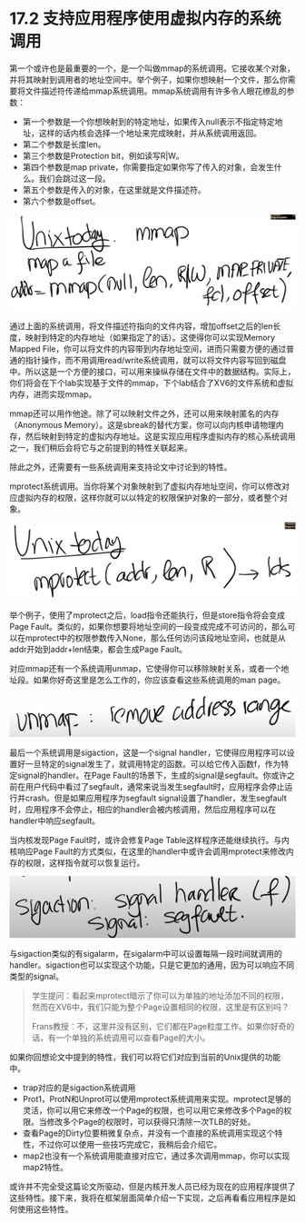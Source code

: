 # 17.2 支持应用程序使用虚拟内存的系统调用

第一个或许也是最重要的一个，是一个叫做mmap的系统调用。它接收某个对象，并将其映射到调用者的地址空间中。举个例子，如果你想映射一个文件，那么你需要将文件描述符传递给mmap系统调用。mmap系统调用有许多令人眼花缭乱的参数：

* 第一个参数是一个你想映射到的特定地址，如果传入null表示不指定特定地址，这样的话内核会选择一个地址来完成映射，并从系统调用返回。
* 第二个参数是长度len。
* 第三个参数是Protection bit，例如读写R\|W。
* 第四个参数是map private，你需要指定如果你写了传入的对象，会发生什么。我们会跳过这一段。
* 第五个参数是传入的对象，在这里就是文件描述符。
* 第六个参数是offset。

![](../.gitbook/assets/image%20%28753%29.png)

通过上面的系统调用，将文件描述符指向的文件内容，增加offset之后的len长度，映射到特定的内存地址（如果指定了的话）。这使得你可以实现Memory Mapped File，你可以将文件的内容带到内存地址空间，进而只需要方便的通过普通的指针操作，而不用调用read/write系统调用，就可以将文件内容写回到磁盘中。所以这是一个方便的接口，可以用来操纵存储在文件中的数据结构。实际上，你们将会在下个lab实现基于文件的mmap，下个lab结合了XV6的文件系统和虚拟内存，进而实现mmap。

mmap还可以用作他途。除了可以映射文件之外，还可以用来映射匿名的内存（Anonymous Memory）。这是sbreak的替代方案，你可以向内核申请物理内存，然后映射到特定的虚拟内存地址。这是实现应用程序虚拟内存的核心系统调用之一，我们稍后会将它与之前提到的特性关联起来。

除此之外，还需要有一些系统调用来支持论文中讨论到的特性。

mprotect系统调用。当你将某个对象映射到了虚拟内存地址空间，你可以修改对应虚拟内存的权限，这样你就可以以特定的权限保护对象的一部分，或者整个对象。

![](../.gitbook/assets/image%20%28751%29.png)

举个例子，使用了mprotect之后，load指令还能执行，但是store指令将会变成Page Fault。类似的，如果你想要将地址空间的一段变成完成不可访问的，那么可以在mprotect中的权限参数传入None，那么任何访问该段地址空间，也就是从addr开始到addr+len结束，都会生成Page Fault。

对应mmap还有一个系统调用unmap，它使得你可以移除映射关系，或者一个地址段。如果你好奇这里是怎么工作的，你应该查看这些系统调用的man page。

![](../.gitbook/assets/image%20%28763%29.png)

最后一个系统调用是sigaction，这是一个signal handler，它使得应用程序可以设置好一旦特定的signal发生了，就调用特定的函数。可以给它传入函数f，作为特定signal的handler。在Page Fault的场景下，生成的signal是segfault。你或许之前在用户代码中看过了segfault，通常来说当发生segfault时，应用程序会停止运行并crash。但是如果应用程序为segfault signal设置了handler，发生segfault时，应用程序不会停止，相应的handler会被内核调用，然后应用程序可以在handler中响应segfault。

当内核发现Page Fault时，或许会修复Page Table这样程序还能继续执行。与内核响应Page Fault的方式类似，在这里的handler中或许会调用mprotect来修改内存的权限，这样指令就可以恢复运行。

![](../.gitbook/assets/image%20%28762%29.png)

与sigaction类似的有sigalarm，在sigalarm中可以设置每隔一段时间就调用的handler。sigaction也可以实现这个功能，只是它更加的通用，因为可以响应不同类型的signal。

> 学生提问：看起来mprotect暗示了你可以为单独的地址添加不同的权限，然而在XV6中，我们只能为整个Page设置相同的权限，这里是有区别吗？
>
> Frans教授：不，这里并没有区别，它们都在Page粒度工作。如果你好奇的话，有一个单独的系统调用可以查看Page的大小。

如果你回想论文中提到的特性，我们可以将它们对应到当前的Unix提供的功能中。 

* trap对应的是sigaction系统调用
* Prot1，ProtN和Unprot可以使用mprotect系统调用来实现。mprotect足够的灵活，你可以用它来修改一个Page的权限，也可以用它来修改多个Page的权限。当修改多个Page的权限时，可以获得只清除一次TLB的好处。
* 查看Page的Dirty位要稍微复杂点，并没有一个直接的系统调用实现这个特性，不过你可以使用一些技巧完成它，我稍后会介绍它。
* map2也没有一个系统调用能直接对应它，通过多次调用mmap，你可以实现map2特性。

或许并不完全受这篇论文所驱动，但是内核开发人员已经为现在的应用程序提供了这些特性。接下来，我将在框架层面简单介绍一下实现，之后再看看应用程序是如何使用这些特性。

